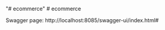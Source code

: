 "# ecommerce" 
#   e c o m m e r c e 
 
 

Swagger page: http://localhost:8085/swagger-ui/index.html#